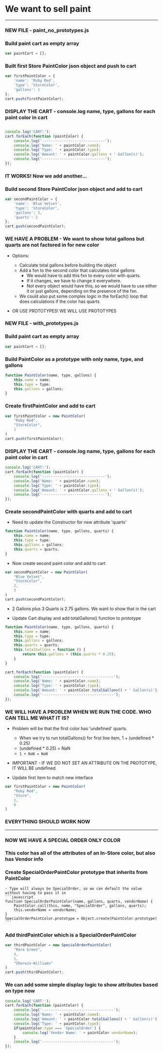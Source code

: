# We want to sell paint

-----  

### NEW FILE - paint_no_prototypes.js

### Build paint cart as empty array

```javascript
var paintCart = [];
```

### Built first Store PaintColor json object and push to cart
```javascript
var firstPaintColor = {
	'name': 'Ruby Red',
	'type': 'StoreColor',
	'gallons': 1
};
cart.push(firstPaintColor);
```

### DISPLAY THE CART - console.log name, type, gallons for each paint color in cart
```javascript

console.log('CART:');
cart.forEach(function (paintColor) {
	console.log('-----------------------------');
	console.log('Name: ' + paintColor.name);
	console.log('Type: ' + paintColor.type);
	console.log('Amount: ' + paintColor.gallons + ' Gallon(s)');
	console.log('-----------------------------');
});
```

### IT WORKS! Now we add another...

### Build second Store PaintColor json object and add to cart
```javascript	
var secondPaintColor = {
	'name': 'Blue Velvet',
	'type': 'StoreColor',
	'gallons': 3,
	'quarts': 2
};
cart.push(secondPaintColor);
```

### WE HAVE A PROBLEM - We want to show total gallons but quarts are not factored in for new color

- Options: 
	- Calculate total gallons before building the object
	- Add a fxn to the second color that calculates total gallons
		- We would have to add this fxn to every color with quarts. 
		- If it changes, we have to change it everywhere.
		- Not every object would have this, so we would have to use either it or just gallons,
		  depending on the presence of the fxn.
	- We could also put some complex logic in the forEach() loop that does calculations
	  if the color has quarts

- OR USE PROTOTYPES! WE WILL USE PROTOTYPES

### NEW FILE - with_prototypes.js

### Build paint cart as empty array
```javascript
var paintCart = [];
```

### Build PaintColor as a prototype with only name, type, and gallons
```javascript
function PaintColor(name, type, gallons) {
	this.name = name;
	this.type = type;
	this.gallons = gallons;
}
```

### Create firstPaintColor and add to cart
```javascript
var firstPaintColor = new PaintColor(
	"Ruby Red",
	"StoreColor", 
	1
)
cart.push(firstPaintColor);
```

### DISPLAY THE CART - console.log name, type, gallons for each paint color in cart

```javascript
console.log('CART:');
cart.forEach(function (paintColor) {
	console.log('-----------------------------');
	console.log('Name: ' + paintColor.name);
	console.log('Type: ' + paintColor.type);
	console.log('Amount: ' + paintColor.gallons + ' Gallon(s)');
	console.log('-----------------------------');
});
```

### Create secondPaintColor with quarts and add to cart

- Need to update the Constructor for new attribute 'quarts'
```javascript
function PaintColor(name, type, gallons, quarts) {
	this.name = name;
	this.type = type;
	this.gallons = gallons;
	this.quarts = quarts;
}
```

- Now create second paint color and add to cart
```javascript
var secondPaintColor = new PaintColor(
	"Blue Velvet", 
	"StoreColor",
	2, 
	3
)
cart.push(secondPaintColor);
```

- 2 Gallons plus 3 Quarts is 2.75 gallons. We want to show that in the cart

- Update Cart display and add totalGallons() function to prototype
```javascript
function PaintColor(name, type, gallons, quarts) {
	this.name = name;
	this.type = type;
	this.gallons = gallons;
	this.quarts = quarts;
	this.totalGallons = function () {
		return this.gallons + (this.quarts * 0.25);
	}
}
```

```javascript
cart.forEach(function (paintColor) {
	console.log('---------------------------------');
	console.log('Name: ' + paintColor.name);
	console.log('Type: ' + paintColor.type);
	console.log('Amount: ' + paintColor.totalGallons() + ' Gallon(s)');
	console.log('---------------------------------');
});
```

### WE WILL HAVE A PROBLEM WHEN WE RUN THE CODE. WHO CAN TELL ME WHAT IT IS?

- Problem will be that the first color has 'undefined' quarts. 
	- When we try to run totalGallons() for first line item, 1 + (undefined * 0.25)
	- (undefined * 0.25) = NaN
	- ```1 + NaN = NaN```

- IMPORTANT - IF WE DO NOT SET AN ATTRIBUTE ON THE PROTOTYPE, IT WILL BE undefined

- Update first item to match new interface
```javascript
var firstPaintColor = new PaintColor(
	"Ruby Red",
	"Store", 
	1, 
	0
)
```

### EVERYTHING SHOULD WORK NOW

--------  
  
### NOW WE HAVE A SPECIAL ORDER ONLY COLOR

### This color has all of the attributes of an In-Store color, but also has Vendor info

### Create SpecialOrderPaintColor prototype that inherits from PaintColor

	- Type will always be SpecialOrder, so we can default the value without having to pass it in
	```javascript
	function SpecialOrderPaintColor(name, gallons, quarts, vendorName) {
		PaintColor.call(this, name, "SpecialOrder", gallons, quarts);
		this.vendorName = vendorName;
	}
	SpecialOrderPaintColor.prototype = Object.create(PaintColor.prototype)
	```

### Add thirdPaintColor which is a SpecialOrderPaintColor
```javascript
var thirdPaintColor = new SpecialOrderPaintColor(
	"Rare Green",
	4,
	1,
	"Sherwin-Williams"
)
cart.push(thirdPaintColor);
```

### We can add some simple display logic to show attributes based on type now
```javascript		
console.log('CART:');
cart.forEach(function (paintColor) {
	console.log('---------------------------------');
	console.log('Name: ' + paintColor.name);
	console.log('Amount: ' + paintColor.totalGallons() + ' Gallon(s)');
	console.log('Type: ' + paintColor.type);
	if(paintColor.type === 'SpecialOrder') {
		console.log('Vendor Name: ' + paintColor.vendorName);
	}
	console.log('---------------------------------');
});
```
